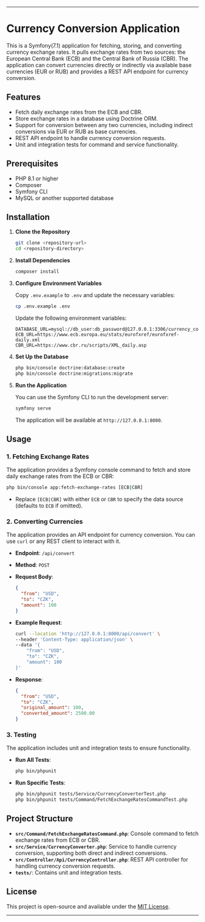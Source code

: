 
---

# Currency Conversion Application

This is a Symfony(7.1) application for fetching, storing, and converting currency exchange rates. It pulls exchange rates from two sources: the European Central Bank (ECB) and the Central Bank of Russia (CBR). The application can convert currencies directly or indirectly via available base currencies (EUR or RUB) and provides a REST API endpoint for currency conversion.

## Features

- Fetch daily exchange rates from the ECB and CBR.
- Store exchange rates in a database using Doctrine ORM.
- Support for conversion between any two currencies, including indirect conversions via EUR or RUB as base currencies.
- REST API endpoint to handle currency conversion requests.
- Unit and integration tests for command and service functionality.

## Prerequisites

- PHP 8.1 or higher
- Composer
- Symfony CLI
- MySQL or another supported database

## Installation

1. **Clone the Repository**

   ```bash
   git clone <repository-url>
   cd <repository-directory>
   ```

2. **Install Dependencies**

   ```bash
   composer install
   ```

3. **Configure Environment Variables**

   Copy `.env.example` to `.env` and update the necessary variables:

   ```bash
   cp .env.example .env
   ```

   Update the following environment variables:

   ```env
   DATABASE_URL=mysql://db_user:db_password@127.0.0.1:3306/currency_conversion_db
   ECB_URL=https://www.ecb.europa.eu/stats/eurofxref/eurofxref-daily.xml
   CBR_URL=https://www.cbr.ru/scripts/XML_daily.asp
   ```

4. **Set Up the Database**

   ```bash
   php bin/console doctrine:database:create
   php bin/console doctrine:migrations:migrate
   ```

5. **Run the Application**

   You can use the Symfony CLI to run the development server:

   ```bash
   symfony serve
   ```

   The application will be available at `http://127.0.0.1:8000`.

## Usage

### 1. Fetching Exchange Rates

The application provides a Symfony console command to fetch and store daily exchange rates from the ECB or CBR:

```bash
php bin/console app:fetch-exchange-rates [ECB|CBR]
```

- Replace `[ECB|CBR]` with either `ECB` or `CBR` to specify the data source (defaults to `ECB` if omitted).

### 2. Converting Currencies

The application provides an API endpoint for currency conversion. You can use `curl` or any REST client to interact with it.

- **Endpoint**: `/api/convert`
- **Method**: `POST`
- **Request Body**:

  ```json
  {
    "from": "USD",
    "to": "CZK",
    "amount": 100
  }
  ```

- **Example Request**:

  ```bash
  curl --location 'http://127.0.0.1:8000/api/convert' \
  --header 'Content-Type: application/json' \
  --data '{
      "from": "USD",
      "to": "CZK",
      "amount": 100
  }'
  ```

- **Response**:

  ```json
  {
    "from": "USD",
    "to": "CZK",
    "original_amount": 100,
    "converted_amount": 2500.00
  }
  ```

### 3. Testing

The application includes unit and integration tests to ensure functionality.

- **Run All Tests**:

  ```bash
  php bin/phpunit
  ```

- **Run Specific Tests**:

  ```bash
  php bin/phpunit tests/Service/CurrencyConverterTest.php
  php bin/phpunit tests/Command/FetchExchangeRatesCommandTest.php
  ```

## Project Structure

- **`src/Command/FetchExchangeRatesCommand.php`**: Console command to fetch exchange rates from ECB or CBR.
- **`src/Service/CurrencyConverter.php`**: Service to handle currency conversion, supporting both direct and indirect conversions.
- **`src/Controller/Api/CurrencyController.php`**: REST API controller for handling currency conversion requests.
- **`tests/`**: Contains unit and integration tests.


## License

This project is open-source and available under the [MIT License](LICENSE).

---